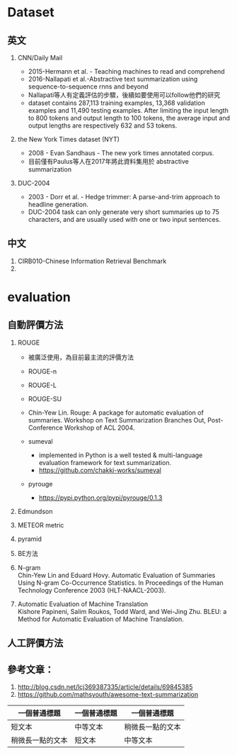 # Dataset
## 英文
1. CNN/Daily Mail  
    - 2015-Hermann et al. - Teaching machines to read and comprehend
    - 2016-Nallapati et al.-Abstractive text summarization using sequence-to-sequence rnns and beyond
    - Nallapati等人有定義評估的步驟，後續如要使用可以follow他們的研究
    - dataset contains 287,113 training examples, 13,368 validation examples and 11,490 testing examples. After limiting the input length to 800 tokens and output length to 100 tokens, the average input and output lengths are respectively 632 and 53 tokens.

1. the New York Times dataset (NYT)   
    - 2008 - Evan Sandhaus - The new york times annotated corpus. 
    - 目前僅有Paulus等人在2017年將此資料集用於 abstractive summarization
    
1. DUC-2004  
    - 2003 - Dorr et al. - Hedge trimmer: A parse-and-trim approach to headline generation.
    - DUC-2004 task can only generate very short summaries up to 75 characters, and are usually used with one or two input sentences.

## 中文
1. CIRB010-Chinese Information Retrieval Benchmark   
1. 



# evaluation


## 自動評價方法

1. ROUGE   
    - 被廣泛使用，為目前最主流的評價方法
    - ROUGE-n
    - ROUGE-L
    - ROUGE-SU    

    - Chin-Yew Lin. Rouge: A package for automatic evaluation of summaries. Workshop on Text Summarization Branches Out, Post-Conference Workshop of ACL 2004.
    - sumeval    
        - implemented in Python is a well tested & multi-language evaluation framework for text summarization. 
        - https://github.com/chakki-works/sumeval
    - pyrouge
        - https://pypi.python.org/pypi/pyrouge/0.1.3
        
1. Edmundson
1. METEOR metric
1. pyramid
1. BE方法
1. N-gram   
    Chin-Yew Lin and Eduard Hovy. Automatic Evaluation of Summaries Using N-gram Co-Occurrence Statistics. In Proceedings of the Human Technology Conference 2003 (HLT-NAACL-2003).
1. Automatic Evaluation of Machine Translation    
Kishore Papineni, Salim Roukos, Todd Ward, and Wei-Jing Zhu. BLEU: a Method for Automatic Evaluation of Machine Translation.

## 人工評價方法


## 參考文章：   
1. http://blog.csdn.net/lcj369387335/article/details/69845385
1. https://github.com/mathsyouth/awesome-text-summarization


| 一個普通標題 | 一個普通標題 | 一個普通標題 |
| ------| ------ | ------ |
| 短文本 | 中等文本 | 稍微長一點的文本 |
| 稍微長一點的文本 | 短文本 | 中等文本 |
